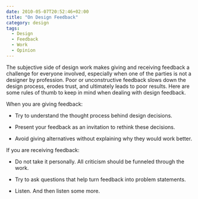 ```yaml
---
date: 2010-05-07T20:52:46+02:00
title: "On Design Feedback"
category: design
tags:
  - Design
  - Feedback
  - Work
  - Opinion
---
```


The subjective side of design work makes giving and receiving feedback a
challenge for everyone involved, especially when one of the parties is not a
designer by profession. Poor or unconstructive feedback slows down the
design process, erodes trust, and ultimately leads to poor results. Here are
some rules of thumb to keep in mind when dealing with design feedback.

When you are giving feedback:

- Try to understand the thought process behind design decisions.

- Present your feedback as an invitation to rethink these decisions.

- Avoid giving alternatives without explaining why they would work better.

If you are receiving feedback:

- Do not take it personally. All criticism should be funneled through the work.

- Try to ask questions that help turn feedback into problem statements.

- Listen. And then listen some more.
